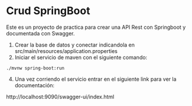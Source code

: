 # Crud SpringBoot
Este es un proyecto de practica para crear una API Rest con Springboot y documentada con Swagger.

1. Crear la base de datos y conectar indicandola en src/main/resources/application.properties
2. Iniciar el servicio de maven con el siguiente comando:
```
./mvnw spring-boot:run
```
4. Una vez corriendo el servicio entrar en el siguiente link para ver la documentación:

http://localhost:9090/swagger-ui/index.html
